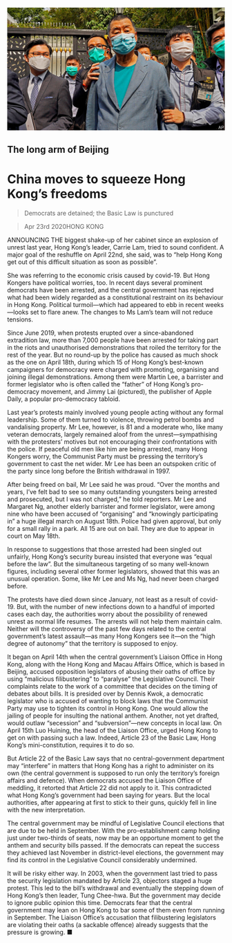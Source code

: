 ![](./images/20200425_CNP001.jpg)

## The long arm of Beijing

# China moves to squeeze Hong Kong’s freedoms

> Democrats are detained; the Basic Law is punctured

> Apr 23rd 2020HONG KONG

ANNOUNCING THE biggest shake-up of her cabinet since an explosion of unrest last year, Hong Kong’s leader, Carrie Lam, tried to sound confident. A major goal of the reshuffle on April 22nd, she said, was to “help Hong Kong get out of this difficult situation as soon as possible”.

She was referring to the economic crisis caused by covid-19. But Hong Kongers have political worries, too. In recent days several prominent democrats have been arrested, and the central government has rejected what had been widely regarded as a constitutional restraint on its behaviour in Hong Kong. Political turmoil—which had appeared to ebb in recent weeks—looks set to flare anew. The changes to Ms Lam’s team will not reduce tensions.

Since June 2019, when protests erupted over a since-abandoned extradition law, more than 7,000 people have been arrested for taking part in the riots and unauthorised demonstrations that roiled the territory for the rest of the year. But no round-up by the police has caused as much shock as the one on April 18th, during which 15 of Hong Kong’s best-known campaigners for democracy were charged with promoting, organising and joining illegal demonstrations. Among them were Martin Lee, a barrister and former legislator who is often called the “father” of Hong Kong’s pro-democracy movement, and Jimmy Lai (pictured), the publisher of Apple Daily, a popular pro-democracy tabloid.

Last year’s protests mainly involved young people acting without any formal leadership. Some of them turned to violence, throwing petrol bombs and vandalising property. Mr Lee, however, is 81 and a moderate who, like many veteran democrats, largely remained aloof from the unrest—sympathising with the protesters’ motives but not encouraging their confrontations with the police. If peaceful old men like him are being arrested, many Hong Kongers worry, the Communist Party must be pressing the territory’s government to cast the net wider. Mr Lee has been an outspoken critic of the party since long before the British withdrawal in 1997.

After being freed on bail, Mr Lee said he was proud. “Over the months and years, I’ve felt bad to see so many outstanding youngsters being arrested and prosecuted, but I was not charged,” he told reporters. Mr Lee and Margaret Ng, another elderly barrister and former legislator, were among nine who have been accused of “organising” and “knowingly participating in” a huge illegal march on August 18th. Police had given approval, but only for a small rally in a park. All 15 are out on bail. They are due to appear in court on May 18th.

In response to suggestions that those arrested had been singled out unfairly, Hong Kong’s security bureau insisted that everyone was “equal before the law”. But the simultaneous targeting of so many well-known figures, including several other former legislators, showed that this was an unusual operation. Some, like Mr Lee and Ms Ng, had never been charged before.

The protests have died down since January, not least as a result of covid-19. But, with the number of new infections down to a handful of imported cases each day, the authorities worry about the possibility of renewed unrest as normal life resumes. The arrests will not help them maintain calm. Neither will the controversy of the past few days related to the central government’s latest assault—as many Hong Kongers see it—on the “high degree of autonomy” that the territory is supposed to enjoy.

It began on April 14th when the central government’s Liaison Office in Hong Kong, along with the Hong Kong and Macau Affairs Office, which is based in Beijing, accused opposition legislators of abusing their oaths of office by using “malicious filibustering” to “paralyse” the Legislative Council. Their complaints relate to the work of a committee that decides on the timing of debates about bills. It is presided over by Dennis Kwok, a democratic legislator who is accused of wanting to block laws that the Communist Party may use to tighten its control in Hong Kong. One would allow the jailing of people for insulting the national anthem. Another, not yet drafted, would outlaw “secession” and “subversion”—new concepts in local law. On April 15th Luo Huining, the head of the Liaison Office, urged Hong Kong to get on with passing such a law. Indeed, Article 23 of the Basic Law, Hong Kong’s mini-constitution, requires it to do so.

But Article 22 of the Basic Law says that no central-government department may “interfere” in matters that Hong Kong has a right to administer on its own (the central government is supposed to run only the territory’s foreign affairs and defence). When democrats accused the Liaison Office of meddling, it retorted that Article 22 did not apply to it. This contradicted what Hong Kong’s government had been saying for years. But the local authorities, after appearing at first to stick to their guns, quickly fell in line with the new interpretation.

The central government may be mindful of Legislative Council elections that are due to be held in September. With the pro-establishment camp holding just under two-thirds of seats, now may be an opportune moment to get the anthem and security bills passed. If the democrats can repeat the success they achieved last November in district-level elections, the government may find its control in the Legislative Council considerably undermined.

It will be risky either way. In 2003, when the government last tried to pass the security legislation mandated by Article 23, objectors staged a huge protest. This led to the bill’s withdrawal and eventually the stepping down of Hong Kong’s then leader, Tung Chee-hwa. But the government may decide to ignore public opinion this time. Democrats fear that the central government may lean on Hong Kong to bar some of them even from running in September. The Liaison Office’s accusation that filibustering legislators are violating their oaths (a sackable offence) already suggests that the pressure is growing. ■